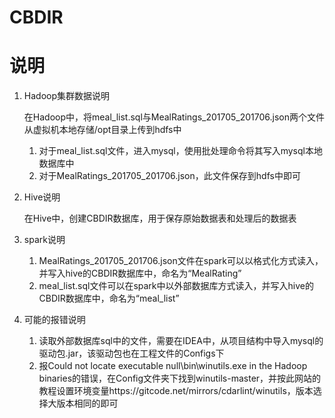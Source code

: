 # CBDIR
# 说明

1. Hadoop集群数据说明
   
   在Hadoop中，将meal_list.sql与MealRatings_201705_201706.json两个文件从虚拟机本地存储/opt目录上传到hdfs中
   1. 对于meal_list.sql文件，进入mysql，使用批处理命令将其写入mysql本地数据库中
   2. 对于MealRatings_201705_201706.json，此文件保存到hdfs中即可
3. Hive说明
   
   在Hive中，创建CBDIR数据库，用于保存原始数据表和处理后的数据表
5. spark说明
   
   1. MealRatings_201705_201706.json文件在spark可以以格式化方式读入，并写入hive的CBDIR数据库中，命名为“MealRating”
   2. meal_list.sql文件可以在spark中以外部数据库方式读入，并写入hive的CBDIR数据库中，命名为“meal_list”
7. 可能的报错说明
   
   1. 读取外部数据库sql中的文件，需要在IDEA中，从项目结构中导入mysql的驱动包.jar，该驱动包也在工程文件的Configs下
   2. 报Could not locate executable null\bin\winutils.exe in the Hadoop binaries的错误，在Config文件夹下找到winutils-master，并按此网站的教程设置环境变量https://gitcode.net/mirrors/cdarlint/winutils，版本选择大版本相同的即可
